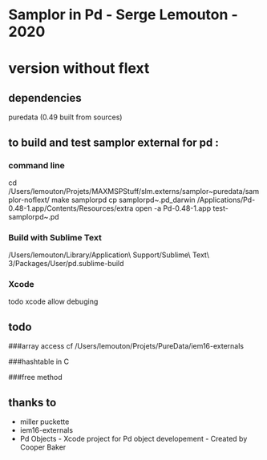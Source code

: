 # Samplor in Pd - Serge Lemouton - 2020
# version without flext

## dependencies
puredata (0.49 built from sources)

## to build and test samplor external for pd :

### command line
cd /Users/lemouton/Projets/MAXMSPStuff/slm.externs/samplor~puredata/samplor-noflext/
make samplorpd
cp samplorpd~.pd_darwin /Applications/Pd-0.48-1.app/Contents/Resources/extra
open -a Pd-0.48-1.app test-samplorpd~.pd

### Build with Sublime Text
/Users/lemouton/Library/Application\ Support/Sublime\ Text\ 3/Packages/User/pd.sublime-build

### Xcode
todo xcode allow debuging

## todo
###array access
cf /Users/lemouton/Projets/PureData/iem16-externals

###hashtable in C

###free method

## thanks to 
- miller puckette
- iem16-externals
- Pd Objects - Xcode project for Pd object developement - Created by Cooper Baker

